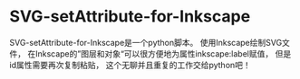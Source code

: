 # SVG-setAttribute-for-Inkscape
SVG-setAttribute-for-Inkscape是一个python脚本。
使用Inkscape绘制SVG文件，
在Inkscape的”图层和对象“可以很方便地为属性inkscape:label赋值，
但是id属性需要再次复制粘贴，
这个无聊并且重复的工作交给python吧！
